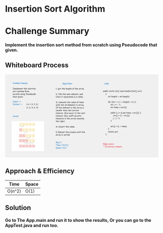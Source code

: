 # Insertion Sort Algorithm


# Challenge Summary
<!-- Description of the challenge -->
#### **Implement the insertion sort method from scratch using Pseudocode that given.**

## Whiteboard Process
<!-- Embedded whiteboard image -->
![](Images/CodeChallenge26.png)


## Approach & Efficiency
<!-- What approach did you take? Why? What is the Big O space/time for this approach? -->

Time       |   Space      
---------- |----------
O(n^2)     |     O(1)

## Solution
<!-- Show how to run your code, and examples of it in action -->
#### Go to The App.main and run it to show the results, Or you can go to the AppTest.java and run too.
